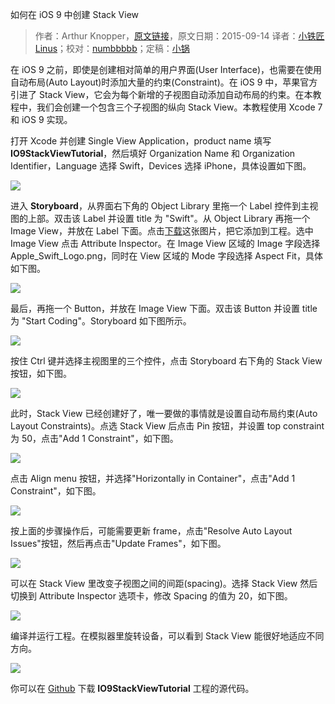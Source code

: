 如何在 iOS 9 中创建 Stack View

> 作者：Arthur Knopper，[原文链接](http://www.ioscreator.com/tutorials/stack-view-tutorial/)，原文日期：2015-09-14
> 译者：[小铁匠Linus](http://weibo.com/linusling)；校对：[numbbbbb](https://github.com/numbbbbb)；定稿：[小锅](http://www.swiftyper.com/)
  








<!--此处开始正文-->

在 iOS 9 之前，即使是创建相对简单的用户界面(User Interface)，也需要在使用自动布局(Auto Layout)时添加大量的约束(Constraint)。在 iOS 9 中，苹果官方引进了 Stack View，它会为每个新增的子视图自动添加自动布局的约束。在本教程中，我们会创建一个包含三个子视图的纵向 Stack View。本教程使用 Xcode 7 和 iOS 9 实现。



打开 Xcode 并创建 Single View Application，product name 填写 **IO9StackViewTutorial**，然后填好 Organization Name 和 Organization Identifier，Language 选择 Swift，Devices 选择 iPhone，具体设置如下图。

![](http://static1.squarespace.com/static/52428a0ae4b0c4a5c2a2cede/t/55f32c90e4b01d6e90ff3fc8/1442000017883/?format=1500w)

进入 **Storyboard**，从界面右下角的 Object Library 里拖一个 Label 控件到主视图的上部。双击该 Label 并设置 title 为 "Swift"。从 Object Library 再拖一个 Image View，并放在 Label 下面。点击[下载](http://www.ioscreator.com/s/Apple_Swift_Logo2x.png)这张图片，把它添加到工程。选中 Image View 点击 Attribute Inspector。在 Image View 区域的 Image 字段选择 Apple\_Swift\_Logo.png，同时在 View 区域的 Mode 字段选择 Aspect Fit，具体如下图。

![](http://static1.squarespace.com/static/52428a0ae4b0c4a5c2a2cede/t/55f32dfae4b0d34cd54e9cc0/1442000379350/?format=750w)

最后，再拖一个 Button，并放在 Image View 下面。双击该 Button 并设置 title 为 "Start Coding"。Storyboard 如下图所示。

![](http://static1.squarespace.com/static/52428a0ae4b0c4a5c2a2cede/t/55f32ea6e4b01e51d6e3b372/1442000553314/?format=1500w)

按住 Ctrl 键并选择主视图里的三个控件，点击 Storyboard 右下角的 Stack View 按钮，如下图。

![](http://static1.squarespace.com/static/52428a0ae4b0c4a5c2a2cede/t/55f32ee8e4b01d6e90ff4e99/1442000618055/?format=300w)

此时，Stack View 已经创建好了，唯一要做的事情就是设置自动布局约束(Auto Layout Constraints)。点选 Stack View 后点击 Pin 按钮，并设置 top constraint 为 50，点击"Add 1 Constraint"，如下图。

![](http://static1.squarespace.com/static/52428a0ae4b0c4a5c2a2cede/t/55f5ce7ce4b04a24f171ba22/1442172541860/?format=750w)

点击 Align menu 按钮，并选择"Horizontally in Container"，点击"Add 1 Constraint"，如下图。

![](http://static1.squarespace.com/static/52428a0ae4b0c4a5c2a2cede/t/55f5d1bde4b0d81aa066c892/1442173374829/?format=750w)

按上面的步骤操作后，可能需要更新 frame，点击"Resolve Auto Layout Issues"按钮，然后再点击"Update Frames"，如下图。

![](http://static1.squarespace.com/static/52428a0ae4b0c4a5c2a2cede/t/55f5d1e8e4b0f6a0270d265d/1442173479161/?format=750w)

可以在 Stack View 里改变子视图之间的间距(spacing)。选择 Stack View 然后切换到 Attribute Inspector 选项卡，修改 Spacing 的值为 20，如下图。

![](http://static1.squarespace.com/static/52428a0ae4b0c4a5c2a2cede/t/55f5d433e4b0ee3005dcbcb3/1442174004791/?format=750w)

编译并运行工程。在模拟器里旋转设备，可以看到 Stack View 能很好地适应不同方向。

![](http://static1.squarespace.com/static/52428a0ae4b0c4a5c2a2cede/t/55f672d0e4b0864ffa13adac/1442214609622/?format=1500w)

你可以在 [Github](https://github.com/ioscreator/ioscreator) 下载 **IO9StackViewTutorial** 工程的源代码。